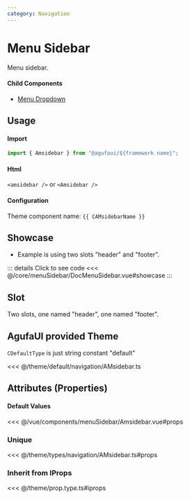 ```yaml
---
category: Navigation
---
```


<script setup>
import { CAMsidebarName } from '@agufaui/theme'
</script>

# Menu Sidebar

Menu sidebar.

#### Child Components

- [Menu Dropdown](/core/menuDropdown/)

## Usage

#### Import

```ts
import { Amsidebar } from "@agufaui/${framework name}";
```

#### Html

`<amsidebar />` or `<Amsidebar />`

#### Configuration

Theme component name: `{{ CAMsidebarName }}`

## Showcase

- Example is using two slots "header" and "footer".

<DocMenuSidebar />

::: details Click to see code
<<< @/core/menuSidebar/DocMenuSidebar.vue#showcase
:::

## Slot

Two slots, one named "header", one named "footer".

## AgufaUI provided Theme

`CDefaultType` is just string constant "default"

<<< @/theme/default/navigation/AMsidebar.ts

## Attributes (Properties)

#### Default Values

<<< @/vue/components/menuSidebar/Amsidebar.vue#props

### Unique

<<< @/theme/types/navigation/AMsidebar.ts#props

### Inherit from IProps

<<< @/theme/prop.type.ts#iprops

